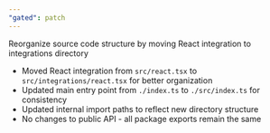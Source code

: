 ```yaml
---
"gated": patch
---
```


Reorganize source code structure by moving React integration to integrations directory

- Moved React integration from `src/react.tsx` to `src/integrations/react.tsx` for better organization
- Updated main entry point from `./index.ts` to `./src/index.ts` for consistency
- Updated internal import paths to reflect new directory structure
- No changes to public API - all package exports remain the same
